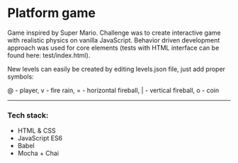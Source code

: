 # Platform game

Game inspired by Super Mario.
Challenge was to create interactive game with realistic physics on vanilla JavaScript.
Behavior driven development approach was used for core elements (tests with HTML interface can be found here: test/index.html).

New levels can easily be created by editing levels.json file, just add proper symbols:

@ - player,
v - fire rain,
= - horizontal fireball,
| - vertical fireball,
o - coin

---

### Tech stack:
* HTML & CSS
* JavaScript ES6
* Babel
* Mocha + Chai

